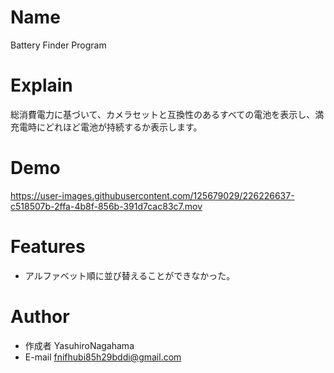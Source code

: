 # Name

Battery Finder Program

# Explain

総消費電力に基づいて、カメラセットと互換性のあるすべての電池を表示し、満充電時にどれほど電池が持続するか表示します。

# Demo

https://user-images.githubusercontent.com/125679029/226226637-c518507b-2ffa-4b8f-856b-391d7cac83c7.mov

# Features

* アルファベット順に並び替えることができなかった。

# Author

* 作成者 YasuhiroNagahama
* E-mail fnifhubi85h29bddi@gmail.com

